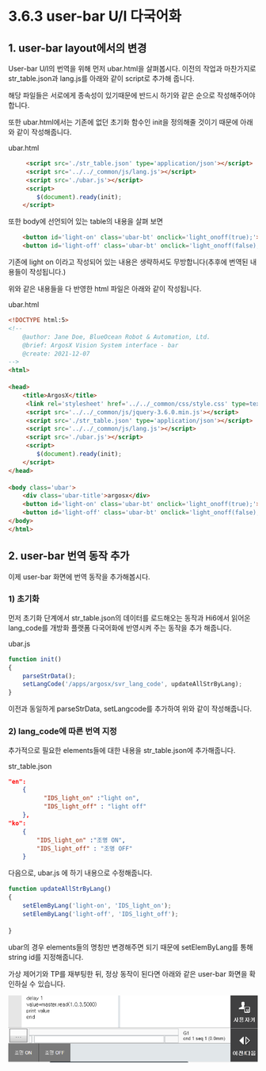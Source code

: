 # 3.6.3 user-bar U/I 다국어화
## 1. user-bar layout에서의 변경

User-bar U/I의 번역을 위해 먼저 ubar.html을 살펴봅시다.
이전의 작업과 마찬가지로 str_table.json과 lang.js를 아래와 같이 script로 추가해 줍니다.

해당 파일들은 서로에게 종속성이 있기때문에 반드시 하기와 같은 순으로 작성해주어야 합니다.

또한 ubar.html에서는 기존에 없던 초기화 함수인 init을 정의해줄 것이기 때문에 아래와 같이 작성해줍니다.

ubar.html

```html
     <script src='./str_table.json' type='application/json'></script>
	 <script src='../../_common/js/lang.js'></script>
	 <script src='./ubar.js'></script>
	 <script> 
		$(document).ready(init);
	</script>

```

또한 body에 선언되어 있는 table의 내용을 살펴 보면

```html
	<button id='light-on' class='ubar-bt' onclick='light_onoff(true);'>light<br>on</button>
	<button id='light-off' class='ubar-bt' onclick='light_onoff(false);'>light<br>off</button>
```

기존에 light on 이라고 작성되어 있는 내용은 생략하셔도 무방합니다(추후에 번역된 내용들이 작성됩니다.)

위와 같은 내용들을 다 반영한 html 파일은 아래와 같이 작성됩니다.

ubar.html

```html
<!DOCTYPE html:5>
<!--
	@author: Jane Doe, BlueOcean Robot & Automation, Ltd.
	@brief: ArgosX Vision System interface - bar
	@create: 2021-12-07
-->
<html>
 
<head>
    <title>ArgosX</title>
	 <link rel='stylesheet' href='../../_common/css/style.css' type=text/css rel=stylesheet>
	 <script src='../../_common/js/jquery-3.6.0.min.js'></script>
	 <script src='./str_table.json' type='application/json'></script>
	 <script src='../../_common/js/lang.js'></script>
	 <script src='./ubar.js'></script>
	 <script> 
		$(document).ready(init);
	</script>
</head>
 
<body class='ubar'>
	<div class='ubar-title'>argosx</div>
	<button id='light-on' class='ubar-bt' onclick='light_onoff(true);'></button>
	<button id='light-off' class='ubar-bt' onclick='light_onoff(false);'></button>
</body>
</html>
```

## 2. user-bar 번역 동작 추가
 
이제 user-bar 화면에 번역 동작을 추가해봅시다.

### 1) 초기화 

먼저 초기화 단계에서 str_table.json의 데이터를 로드해오는 동작과 Hi6에서 읽어온 lang_code를 개방화 플랫폼 다국어화에 반영시켜 주는 동작을 추가 해줍니다.

ubar.js

```js
function init()
{
	parseStrData();
	setLangCode('/apps/argosx/svr_lang_code', updateAllStrByLang);
}
```

이전과 동일하게 parseStrData, setLangcode를 추가하여 위와 같이 작성해줍니다.


### 2) lang_code에 따른 번역 지정
추가적으로 필요한 elements들에 대한 내용을 str_table.json에 추가해줍니다.

str_table.json

```json
"en":
    {
          "IDS_light_on" :"light on",
          "IDS_light_off" : "light off"
    },    
"ko": 
    {
        "IDS_light_on" :"조명 ON",
        "IDS_light_off" : "조명 OFF"
    }
```

다음으로, ubar.js 에 하기 내용으로 수정해줍니다.

```js
function updateAllStrByLang()
{
	setElemByLang('light-on', 'IDS_light_on');
	setElemByLang('light-off', 'IDS_light_off');

}
```
ubar의 경우 elements들의 명칭만 변경해주면 되기 때문에 setElemByLang를 통해 string id를 지정해줍니다.

가상 제어기와 TP를 재부팅한 뒤, 정상 동작이 된다면 아래와 같은 user-bar 화면을 확인하실 수 있습니다.

![](../../_assets/image_91.png)